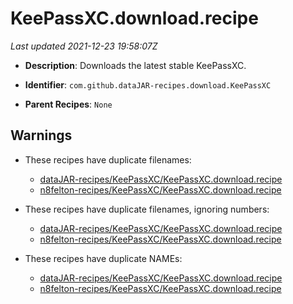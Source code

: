# KeePassXC.download.recipe

_Last updated 2021-12-23 19:58:07Z_

- **Description**: Downloads the latest stable KeePassXC.

- **Identifier**: `com.github.dataJAR-recipes.download.KeePassXC`

- **Parent Recipes**: `None`

## Warnings

- These recipes have duplicate filenames:
    - [dataJAR-recipes/KeePassXC/KeePassXC.download.recipe](/autopkg-dupe-tracker/dataJAR-recipes/KeePassXC/KeePassXC.download.recipe)
    - [n8felton-recipes/KeePassXC/KeePassXC.download.recipe](/autopkg-dupe-tracker/n8felton-recipes/KeePassXC/KeePassXC.download.recipe)

- These recipes have duplicate filenames, ignoring numbers:
    - [dataJAR-recipes/KeePassXC/KeePassXC.download.recipe](/autopkg-dupe-tracker/dataJAR-recipes/KeePassXC/KeePassXC.download.recipe)
    - [n8felton-recipes/KeePassXC/KeePassXC.download.recipe](/autopkg-dupe-tracker/n8felton-recipes/KeePassXC/KeePassXC.download.recipe)

- These recipes have duplicate NAMEs:
    - [dataJAR-recipes/KeePassXC/KeePassXC.download.recipe](/autopkg-dupe-tracker/dataJAR-recipes/KeePassXC/KeePassXC.download.recipe)
    - [n8felton-recipes/KeePassXC/KeePassXC.download.recipe](/autopkg-dupe-tracker/n8felton-recipes/KeePassXC/KeePassXC.download.recipe)